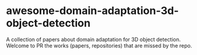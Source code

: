 # awesome-domain-adaptation-3d-object-detection
A collection of papers about domain adaptation for 3D object detection. Welcome to PR the works (papers, repositories) that are missed by the repo.
